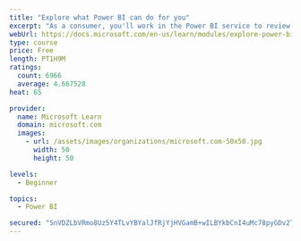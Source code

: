 ```yaml
---
title: "Explore what Power BI can do for you"
excerpt: "As a consumer, you'll work in the Power BI service to review and interact with content that has been shared with you. This module provides the foundational information that you need to work effectively in the Power BI service."
webUrl: https://docs.microsoft.com/en-us/learn/modules/explore-power-bi-service/
type: course
price: Free
length: PT1H9M
ratings:
  count: 6966
  average: 4.667528
heat: 65

provider:
  name: Microsoft Learn
  domain: microsoft.com
  images:
    - url: /assets/images/organizations/microsoft.com-50x50.jpg
      width: 50
      height: 50

levels:
  - Beginner

topics:
  - Power BI

secured: "SnVDZLbVRmo8Uz5Y4TLvYBYalJfRjYjHVGamB+wILBYkbCnI4uMc78pyGDv2TIVI6+MKvTFxS4WoDps4H39hDmeJehEa1K8+vzxDXx3QL2aycoMPYUjiv0Ox0N4E4QP++r0ElcMSXqAhNuX1yAi450VcliY/Zg2YebfPrC1BJjKYMnvbz6nKjOvq1kARdkW9rznA/OKZLLQjPyJiaRVd6umj02qehDZYf3m/uebR9Sh9xMZ0/2UMxboblTrY3Y3wdsBLW8efdt0Sn+sNcIEGCcn7qpO9TdVPE4zuChDwJWTMD+w8q3f5OwCQ7YtwqFyLwFcbaV4IzWxLrGEdClYfqDDhZCiZhMp8r6PNDg08p+SYlhzk3EEHXwNsrE11bPD/7rNckf6kldd/UG+aaN3JcbH4vdHvRkzyGSKWe0GwSFs=;+uD5FJM0SxElF0YqmoeUFA=="
---
```


